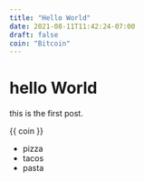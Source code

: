 ```yaml
---
title: "Hello World"
date: 2021-08-11T11:42:24-07:00
draft: false
coin: "Bitcoin"
---
```


# hello World

this is the first post.

{{ coin }}

- pizza
- tacos
- pasta
